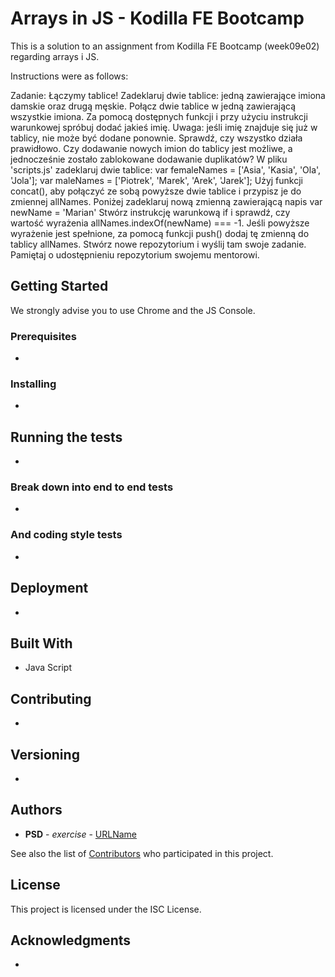 # Arrays in JS - Kodilla FE Bootcamp

This is a solution to an assignment from Kodilla FE Bootcamp (week09e02) regarding arrays i JS.

Instructions were as follows:

Zadanie: Łączymy tablice!
Zadeklaruj dwie tablice: jedną zawierające imiona damskie oraz drugą męskie.
Połącz dwie tablice w jedną zawierającą wszystkie imiona.
Za pomocą dostępnych funkcji i przy użyciu instrukcji warunkowej spróbuj dodać jakieś imię.
Uwaga: jeśli imię znajduje się już w tablicy, nie może być dodane ponownie.
Sprawdź, czy wszystko działa prawidłowo. Czy dodawanie nowych imion do tablicy jest możliwe, a jednocześnie zostało zablokowane dodawanie duplikatów?
W pliku 'scripts.js' zadeklaruj dwie tablice:
var femaleNames = ['Asia', 'Kasia', 'Ola', 'Jola'];
var maleNames = ['Piotrek', 'Marek', 'Arek', 'Jarek'];
Użyj funkcji concat(), aby połączyć ze sobą powyższe dwie tablice i przypisz je do zmiennej allNames.
Poniżej zadeklaruj nową zmienną zawierającą napis var newName = 'Marian'
Stwórz instrukcję warunkową if i sprawdź, czy wartość wyrażenia allNames.indexOf(newName) === -1.
Jeśli powyższe wyrażenie jest spełnione, za pomocą funkcji push() dodaj tę zmienną do tablicy allNames.
Stwórz nowe repozytorium i wyślij tam swoje zadanie. Pamiętaj o udostępnieniu repozytorium swojemu mentorowi.

## Getting Started

We strongly advise you to use Chrome and the JS Console. 

### Prerequisites

-

### Installing

-

## Running the tests

-

### Break down into end to end tests

-

### And coding style tests

-

## Deployment

-

## Built With
* Java Script

## Contributing
-

## Versioning

-

## Authors

* **PSD** - *exercise* - [URLName](URL)

See also the list of [Contributors](https://github.com/psdubowik/kodilla-w09e02-js-arrays/graphs/contributors) who participated in this project.

## License

This project is licensed under the ISC License.

## Acknowledgments
-
